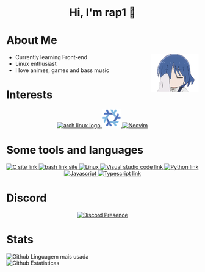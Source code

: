 <div align="center">
  <!-- Profile -->
  <h1> Hi, I'm rap1 👋 </h1>
</div>

<!-- About -->
# About Me

<img align="right" src="/resources/ryo_chibi.png" alt="side image" width="125" height="100">
<ul>
    <li>Currently learning Front-end </li>
    <li>Linux enthusiast </li>
    <li>I love animes, games and bass music </li>
</ul>

<!-- Interests -->
# Interests

<div align="center">
    <a href="https://archlinux.org/" target="_blank">
      <img src="https://cdn.jsdelivr.net/gh/walkxcode/dashboard-icons/png/arch-linux.png" alt="arch linux logo" width="50" height="50">
    </a>
    <a href="https://nixos.org/" target="_blank">
      <img src="/resources/nixos.png" alt="nixos logo" width="50" height="50">
    </a>
    <a href="https://neovim.io/" target="_blank">
      <img src="https://skillicons.dev/icons?i=neovim" alt="Neovim" width="50" height="50">
    </a>
</div>

<!-- Tools -->
<div align="center">
    <h1 align="left">Some tools and languages</h1>
    <p>
      <a href="https://www.learn-c.org/">
        <img src="https://cdn.jsdelivr.net/gh/walkxcode/dashboard-icons/png/c.png" alt="C site link" width="50" height="50">
      </a>
      <a href="https://www.gnu.org/software/bash/" target="_blank" rel="noreferrer">
        <img src="https://cdn.jsdelivr.net/gh/walkxcode/dashboard-icons/png/terminal.png" alt="bash link site" width="50" height="50">
      </a>
      <a href="https://linux.org/" target="_blank" rel="noreferrer">
        <img src="https://skillicons.dev/icons?i=linux" alt="Linux" height="50">
      </a>
      <a href="https://code.visualstudio.com/" target="_blank" rel="noreferrer">
        <img src="https://cdn.jsdelivr.net/gh/walkxcode/dashboard-icons/png/code.png" alt="Visual studio code link" width="50" height="50">
      </a>
      <a href="https://python.org/" target="_blank" rel="noreferrer">
        <img src="https://cdn.jsdelivr.net/gh/walkxcode/dashboard-icons/png/python.png" alt="Python link" width="50" height="50">
      </a>
      <a href="https://developer.mozilla.org/pt-BR/docs/Web/JavaScript" target="_blank" rel="noreferrer">
        <img src="https://cdn.jsdelivr.net/gh/walkxcode/dashboard-icons/png/javascript.png" alt=Javascript link" width="50" height="50">
      </a>
      <a href="https://www.typescriptlang.org/" target="_blank" rel="noreferrer">
        <img src="https://cdn.jsdelivr.net/gh/walkxcode/dashboard-icons/png/typescript.png" alt="Typescript link" width="50" height="50">
      </a>
    </p>
</div>

<!-- Discord -->
# Discord

<div align="center">
  <a href="https://discord.com/users/535152853560328202" target="_blank" rel="noreferrer">
    <img src="https://lanyard.cnrad.dev/api/535152853560328202?showDisplayName=true&idleMessage=Problably%20Sleeping...&borderRadius=30px" alt="Discord Presence">
  </a>
</div>

<!-- Stats -->
# Stats

<div>
  <img src="https://github-readme-stats.vercel.app/api/top-langs/?username=srcrapi&hide=css&layout=compact&locale=en&langs_count=6&count_private=true&theme=dracula&hide_border=true" alt="Github Linguagem mais usada" />
  <br>
  <img src="https://github-readme-stats.vercel.app/api?username=srcrapi&show_icons=true&theme=dracula&count_private=true" alt="Github Estatisticas" />
</div>
